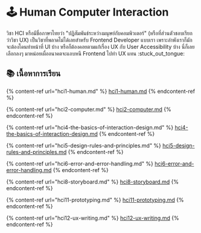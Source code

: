 # 🕹 Human Computer Interaction

วิชา HCI หรือมีชื่อภาษาไทยว่า "ปฏิสัมพันธ์ระหว่างมนุษย์กับคอมพิวเตอร์" (หรือที่ส่วนตัวชอบเรียกว่าวิชา UX) เป็นวิชาที่พลาดไม่ได้เลยสำหรับ Frontend Developer แบบเรา เพราะลำพังเราก็มักจะต้องโดนทำหน้าที่ UI บ้าง หรือก็ต้องคอยตามแก้เรื่อง UX กับ User Accessibility บ้าง นี่ก็เลยเลือกลงๆ มาหน่อยเผื่ออนาคตจะแอบหนี Frontend ไปทำ UX แทน :stuck\_out\_tongue:

## :books: เนื้อหาการเรียน

{% content-ref url="hci1-human.md" %}
[hci1-human.md](hci1-human.md)
{% endcontent-ref %}

{% content-ref url="hci2-computer.md" %}
[hci2-computer.md](hci2-computer.md)
{% endcontent-ref %}

{% content-ref url="hci4-the-basics-of-interaction-design.md" %}
[hci4-the-basics-of-interaction-design.md](hci4-the-basics-of-interaction-design.md)
{% endcontent-ref %}

{% content-ref url="hci5-design-rules-and-principles.md" %}
[hci5-design-rules-and-principles.md](hci5-design-rules-and-principles.md)
{% endcontent-ref %}

{% content-ref url="hci6-error-and-error-handling.md" %}
[hci6-error-and-error-handling.md](hci6-error-and-error-handling.md)
{% endcontent-ref %}

{% content-ref url="hci8-storyboard.md" %}
[hci8-storyboard.md](hci8-storyboard.md)
{% endcontent-ref %}

{% content-ref url="hci11-prototyping.md" %}
[hci11-prototyping.md](hci11-prototyping.md)
{% endcontent-ref %}

{% content-ref url="hci12-ux-writing.md" %}
[hci12-ux-writing.md](hci12-ux-writing.md)
{% endcontent-ref %}
